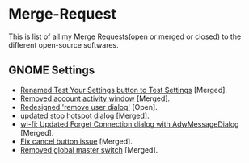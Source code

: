 # Merge-Request

This is list of all my Merge Requests(open or merged or closed) to the different open-source softwares.

## GNOME Settings

- [Renamed Test Your Settings button to Test Settings](https://gitlab.gnome.org/GNOME/gnome-control-center/-/merge_requests/1486) [Merged].
- [Removed account activity window](https://gitlab.gnome.org/GNOME/gnome-control-center/-/merge_requests/1559) [Merged].
- [Redesigned 'remove user dialog'](https://gitlab.gnome.org/GNOME/gnome-control-center/-/merge_requests/1584) [Open].
- [updated stop hotspot dialog](https://gitlab.gnome.org/GNOME/gnome-control-center/-/merge_requests/1622) [Merged].
- [wi-fi: Updated Forget Connection dialog with AdwMessageDialog](https://gitlab.gnome.org/GNOME/gnome-control-center/-/merge_requests/1699) [Merged].
- [Fix cancel button issue](https://gitlab.gnome.org/GNOME/gnome-control-center/-/merge_requests/1732) [Merged].
- [Removed global master switch](https://gitlab.gnome.org/GNOME/gnome-control-center/-/merge_requests/1764) [Merged].
